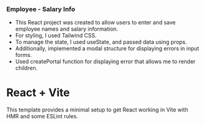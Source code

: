 ### Employee - Salary Info

- This React project was created to allow users to enter and save employee names and salary information.
- For styling, I used Tailwind CSS.
- To manage the state, I used useState, and passed data using props.
- Additionally, implemented a modal structure for displaying errors in input forms.
- Used createPortal function for displaying error that allows me to render children.

# React + Vite

This template provides a minimal setup to get React working in Vite with HMR and some ESLint rules.
